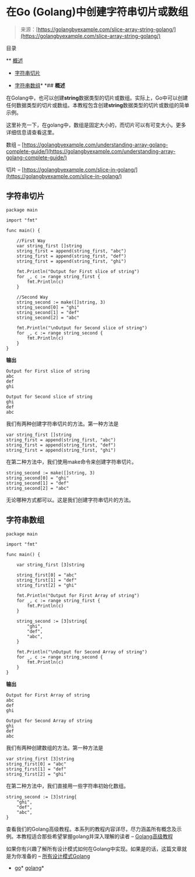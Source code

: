 <!--yml

分类：未分类

日期：2024-10-13 06:40:16

-->

# 在Go (Golang)中创建字符串切片或数组

> 来源：[https://golangbyexample.com/slice-array-string-golang/](https://golangbyexample.com/slice-array-string-golang/)

目录

**   [概述](#Overview "概述")

+   [字符串切片](#Slice_of_String "字符串切片")

+   [字符串数组](#Array_of_Strings "字符串数组")*  *## **概述**

在Golang中，也可以创建**string**数据类型的切片或数组。实际上，Go中可以创建任何数据类型的切片或数组。本教程包含创建**string**数据类型的切片或数组的简单示例。

这里补充一下，在golang中，数组是固定大小的，而切片可以有可变大小。更多详细信息请查看这里。

数组 – [https://golangbyexample.com/understanding-array-golang-complete-guide/](https://golangbyexample.com/understanding-array-golang-complete-guide/)

切片 – [https://golangbyexample.com/slice-in-golang/](https://golangbyexample.com/slice-in-golang/)

## **字符串切片**

```
package main

import "fmt"

func main() {

	//First Way
	var string_first []string
	string_first = append(string_first, "abc")
	string_first = append(string_first, "def")
	string_first = append(string_first, "ghi")

	fmt.Println("Output for First slice of string")
	for _, c := range string_first {
		fmt.Println(c)
	}

	//Second Way
	string_second := make([]string, 3)
	string_second[0] = "ghi"
	string_second[1] = "def"
	string_second[2] = "abc"

	fmt.Println("\nOutput for Second slice of string")
	for _, c := range string_second {
		fmt.Println(c)
	}
}
```

**输出**

```
Output for First slice of string
abc
def
ghi

Output for Second slice of string
ghi
def
abc
```

我们有两种创建字符串切片的方法。第一种方法是

```
var string_first []string
string_first = append(string_first, "abc")
string_first = append(string_first, "def")
string_first = append(string_first, "ghi")
```

在第二种方法中，我们使用make命令来创建字符串切片。

```
string_second := make([]string, 3)
string_second[0] = "ghi"
string_second[1] = "def"
string_second[2] = "abc"
```

无论哪种方式都可以。这是我们创建字符串切片的方法。

## **字符串数组**

```
package main

import "fmt"

func main() {

	var string_first [3]string

	string_first[0] = "abc"
	string_first[1] = "def"
	string_first[2] = "ghi"

	fmt.Println("Output for First Array of string")
	for _, c := range string_first {
		fmt.Println(c)
	}

	string_second := [3]string{
		"ghi",
		"def",
		"abc",
	}

	fmt.Println("\nOutput for Second Array of string")
	for _, c := range string_second {
		fmt.Println(c)
	}
}
```

**输出**

```
Output for First Array of string
abc
def
ghi

Output for Second Array of string
ghi
def
abc
```

我们有两种创建数组的方法。第一种方法是

```
var string_first [3]string
string_first[0] = "abc"
string_first[1] = "def"
string_first[2] = "ghi"
```

在第二种方法中，我们直接用一些字符串初始化数组。

```
string_second := [3]string{
	"ghi",
	"def",
	"abc",
}
```

查看我们的Golang高级教程。本系列的教程内容详尽，尽力涵盖所有概念及示例。本教程适合那些希望掌握golang并深入理解的读者 – [Golang高级教程](https://golangbyexample.com/golang-comprehensive-tutorial/)

如果你有兴趣了解所有设计模式如何在Golang中实现。如果是的话，这篇文章就是为你准备的 – [所有设计模式Golang](https://golangbyexample.com/all-design-patterns-golang/)

+   [go](https://golangbyexample.com/tag/go/)*   [golang](https://golangbyexample.com/tag/golang/)*
